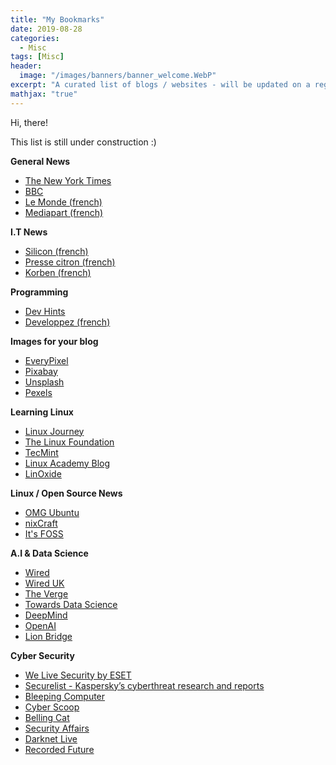 ```yaml
---
title: "My Bookmarks"
date: 2019-08-28
categories:
  - Misc
tags: [Misc]
header:
  image: "/images/banners/banner_welcome.WebP"
excerpt: "A curated list of blogs / websites - will be updated on a regular basis"
mathjax: "true"
---
```


Hi, there!

This list is still under construction :)

__General News__
- [The New York Times](https://www.nytimes.com/)
- [BBC](https://www.bbc.com/)
- [Le Monde (french)](https://www.lemonde.fr/)
- [Mediapart (french)](https://www.mediapart.fr/)

__I.T News__
- [Silicon (french)](https://www.silicon.fr)
- [Presse citron (french)](https://www.presse-citron.net/)
- [Korben (french)](https://korben.info)

__Programming__
- [Dev Hints](https://devhints.io/)
- [Developpez (french)](http://developpez.com)

__Images for your blog__
- [EveryPixel](https://www.everypixel.com/)
- [Pixabay](https://pixabay.com/)
- [Unsplash](https://unsplash.com/)
- [Pexels](https://www.pexels.com/)

__Learning Linux__
- [Linux Journey](https://linuxjourney.com/)
- [The Linux Foundation](https://www.linuxfoundation.org/ )
- [TecMint](https://www.tecmint.com/)
- [Linux Academy Blog](https://linuxacademy.com/blog/)
- [LinOxide](https://linoxide.com/)

__Linux / Open Source News__
- [OMG Ubuntu](https://www.omgubuntu.co.uk/)
- [nixCraft](https://www.cyberciti.biz/)
- [It's FOSS](https://itsfoss.com/)

__A.I & Data Science__
- [Wired](https://www.wired.com/tag/artificial-intelligence/)
- [Wired UK](https://www.wired.co.uk/topic/artificial-intelligence)
- [The Verge](https://www.theverge.com/ai-artificial-intelligence)
- [Towards Data Science](https://towardsdatascience.com/)
- [DeepMind](https://deepmind.com/blog)
- [OpenAI](https://openai.com/blog/)
- [Lion Bridge](https://www.lionbridge.com/artificial-intelligence/)

__Cyber Security__
- [We Live Security by ESET](https://www.welivesecurity.com/)
- [Securelist - Kaspersky’s cyberthreat research and reports](https://securelist.com)
- [Bleeping Computer](https://www.bleepingcomputer.com/)
- [Cyber Scoop](https://www.cyberscoop.com/)
- [Belling Cat](https://www.bellingcat.com/)
- [Security Affairs](https://securityaffairs.co/wordpress/)
- [Darknet Live](https://darknetlive.com/)
- [Recorded Future](https://www.recordedfuture.com/blog/)
